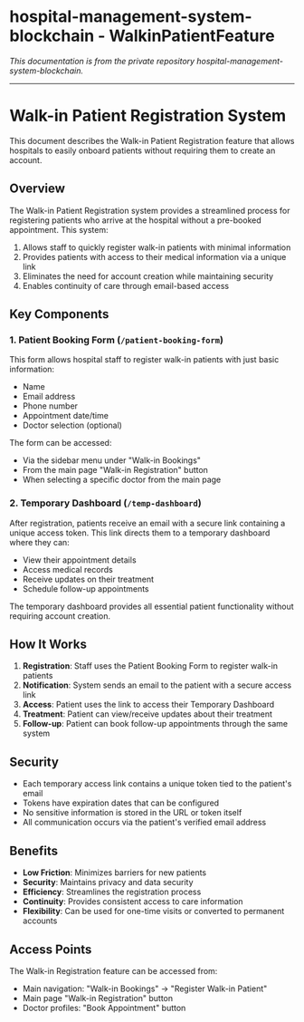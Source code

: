# hospital-management-system-blockchain - WalkinPatientFeature

*This documentation is from the private repository hospital-management-system-blockchain.*

---

# Walk-in Patient Registration System

This document describes the Walk-in Patient Registration feature that allows hospitals to easily onboard patients without requiring them to create an account.

## Overview

The Walk-in Patient Registration system provides a streamlined process for registering patients who arrive at the hospital without a pre-booked appointment. This system:

1. Allows staff to quickly register walk-in patients with minimal information
2. Provides patients with access to their medical information via a unique link
3. Eliminates the need for account creation while maintaining security
4. Enables continuity of care through email-based access

## Key Components

### 1. Patient Booking Form (`/patient-booking-form`)

This form allows hospital staff to register walk-in patients with just basic information:
- Name
- Email address
- Phone number
- Appointment date/time
- Doctor selection (optional)

The form can be accessed:
- Via the sidebar menu under "Walk-in Bookings"
- From the main page "Walk-in Registration" button
- When selecting a specific doctor from the main page

### 2. Temporary Dashboard (`/temp-dashboard`)

After registration, patients receive an email with a secure link containing a unique access token. This link directs them to a temporary dashboard where they can:
- View their appointment details
- Access medical records
- Receive updates on their treatment
- Schedule follow-up appointments

The temporary dashboard provides all essential patient functionality without requiring account creation.

## How It Works

1. **Registration**: Staff uses the Patient Booking Form to register walk-in patients
2. **Notification**: System sends an email to the patient with a secure access link
3. **Access**: Patient uses the link to access their Temporary Dashboard
4. **Treatment**: Patient can view/receive updates about their treatment
5. **Follow-up**: Patient can book follow-up appointments through the same system

## Security

- Each temporary access link contains a unique token tied to the patient's email
- Tokens have expiration dates that can be configured
- No sensitive information is stored in the URL or token itself
- All communication occurs via the patient's verified email address

## Benefits

- **Low Friction**: Minimizes barriers for new patients
- **Security**: Maintains privacy and data security
- **Efficiency**: Streamlines the registration process
- **Continuity**: Provides consistent access to care information
- **Flexibility**: Can be used for one-time visits or converted to permanent accounts

## Access Points

The Walk-in Registration feature can be accessed from:
- Main navigation: "Walk-in Bookings" → "Register Walk-in Patient"
- Main page "Walk-in Registration" button
- Doctor profiles: "Book Appointment" button
